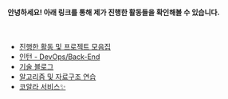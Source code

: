 #### 안녕하세요! 아래 링크를 통해 제가 진행한 활동들을 확인해볼 수 있습니다.
<br>

- [진행한 활동 및 프로젝트 모음집](https://sebinchu.notion.site/9034afd2a9994dd2a698ff082d61ed18?pvs=4)
- [인턴 - DevOps/Back-End](https://sebinchu.notion.site/752cb5378f644f1e90e7a9223f2db5ef)
- [기술 블로그](https://cobinding.tistory.com)
- [알고리즘 및 자료구조 연습](https://solved.ac/profile/cobinding)
- [코알라 서비스✨](www.kau-koala.com)

<!--![Top Langs](https://github-readme-stats.vercel.app/api/top-langs/?username=cobinding&layout=compact&theme=tokyonight) -->
